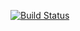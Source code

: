 [![Build Status](https://travis-ci.org/Palarisk/lines-and-stuff.svg?branch=master)](https://travis-ci.org/Palarisk/lines-and-stuff)